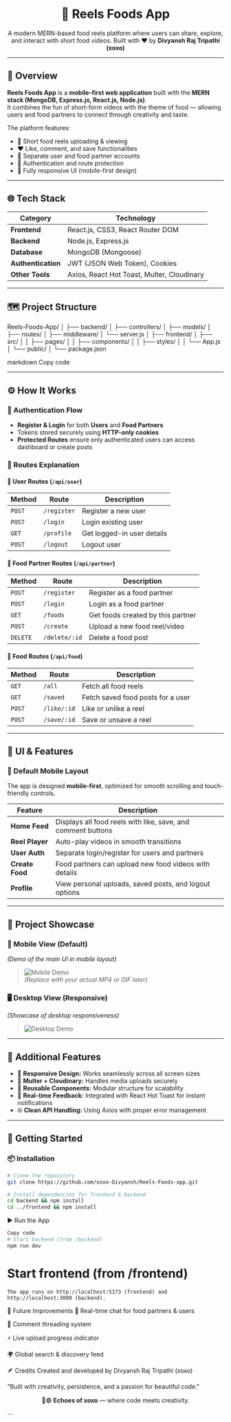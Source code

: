 <h1 align="center">🍱 Reels Foods App</h1>
<p align="center">
A modern MERN-based food reels platform where users can share, explore, and interact with short food videos.  
Built with ❤️ by <strong>Divyansh Raj Tripathi (xoxo)</strong>
</p>

---

## 🧠 Overview

**Reels Foods App** is a **mobile-first web application** built with the **MERN stack (MongoDB, Express.js, React.js, Node.js)**.  
It combines the fun of short-form videos with the theme of food — allowing users and food partners to connect through creativity and taste.  

The platform features:
- 🎥 Short food reels uploading & viewing  
- ❤️ Like, comment, and save functionalities  
- 👥 Separate user and food partner accounts  
- 🔐 Authentication and route protection  
- 📱 Fully responsive UI (mobile-first design)

---

## 🌐 Tech Stack

| Category | Technology |
|-----------|-------------|
| **Frontend** | React.js, CSS3, React Router DOM |
| **Backend** | Node.js, Express.js |
| **Database** | MongoDB (Mongoose) |
| **Authentication** | JWT (JSON Web Token), Cookies |
| **Other Tools** | Axios, React Hot Toast, Multer, Cloudinary |

---

## 🗺️ Project Structure

Reels-Foods-App/
│
├── backend/
│ ├── controllers/
│ ├── models/
│ ├── routes/
│ ├── middleware/
│ └── server.js
│
├── frontend/
│ ├── src/
│ │ ├── pages/
│ │ ├── components/
│ │ ├── styles/
│ │ └── App.js
│ └── public/
│
└── package.json

markdown
Copy code

---

## ⚙️ How It Works

### 🔑 Authentication Flow
- **Register & Login** for both **Users** and **Food Partners**
- Tokens stored securely using **HTTP-only cookies**
- **Protected Routes** ensure only authenticated users can access dashboard or create posts

### 🧾 Routes Explanation

#### 🔹 User Routes (`/api/user`)
| Method | Route | Description |
|--------|--------|-------------|
| `POST` | `/register` | Register a new user |
| `POST` | `/login` | Login existing user |
| `GET` | `/profile` | Get logged-in user details |
| `POST` | `/logout` | Logout user |

#### 🔹 Food Partner Routes (`/api/partner`)
| Method | Route | Description |
|--------|--------|-------------|
| `POST` | `/register` | Register as a food partner |
| `POST` | `/login` | Login as a food partner |
| `GET` | `/foods` | Get foods created by this partner |
| `POST` | `/create` | Upload a new food reel/video |
| `DELETE` | `/delete/:id` | Delete a food post |

#### 🔹 Food Routes (`/api/food`)
| Method | Route | Description |
|--------|--------|-------------|
| `GET` | `/all` | Fetch all food reels |
| `GET` | `/saved` | Fetch saved food posts for a user |
| `POST` | `/like/:id` | Like or unlike a reel |
| `POST` | `/save/:id` | Save or unsave a reel |

---

## 🎨 UI & Features

### 📱 Default Mobile Layout
The app is designed **mobile-first**, optimized for smooth scrolling and touch-friendly controls.

| Feature | Description |
|----------|--------------|
| **Home Feed** | Displays all food reels with like, save, and comment buttons |
| **Reel Player** | Auto-play videos in smooth transitions |
| **User Auth** | Separate login/register for users and partners |
| **Create Food** | Food partners can upload new food videos with details |
| **Profile** | View personal uploads, saved posts, and logout options |

---

## 🎥 Project Showcase

### 📱 Mobile View (Default)
*(Demo of the main UI in mobile layout)*  
> ![Mobile Demo](./assets/mobile-demo.gif)  
*(Replace with your actual MP4 or GIF later)*  

### 🖥️ Desktop View (Responsive)
*(Showcase of desktop responsiveness)*  
> ![Desktop Demo](./assets/desktop-demo.gif)

---

## 🧩 Additional Features

- 🌈 **Responsive Design:** Works seamlessly across all screen sizes  
- 💾 **Multer + Cloudinary:** Handles media uploads securely  
- 🧱 **Reusable Components:** Modular structure for scalability  
- 🔔 **Real-time Feedback:** Integrated with React Hot Toast for instant notifications  
- 🌐 **Clean API Handling:** Using Axios with proper error management

---

## 🚀 Getting Started

### 📦 Installation

```bash
# Clone the repository
git clone https://github.com/xoxo-Divyansh/Reels-Foods-app.git

# Install dependencies for frontend & backend
cd backend && npm install
cd ../frontend && npm install
```
▶️ Run the App
```bash
Copy code
# Start backend (from /backend)
npm run dev
``` 
# Start frontend (from /frontend)
```npm start
The app runs on http://localhost:5173 (frontend) and http://localhost:3000 (backend).
```
🧠 Future Improvements
💬 Real-time chat for food partners & users

🧵 Comment threading system

⚡ Live upload progress indicator

🌍 Global search & discovery feed

🪶 Credits
Created and developed by Divyansh Raj Tripathi (xoxo)

"Built with creativity, persistence, and a passion for beautiful code."

<p align="center"> 🖤🟣 <strong>Echoes of xoxo</strong> — where code meets creativity. </p> ```






